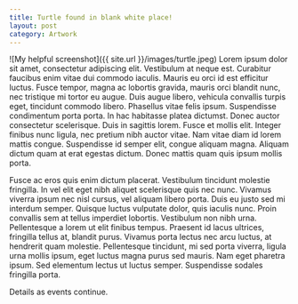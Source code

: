 ```yaml
---
title: Turtle found in blank white place!
layout: post
category: Artwork
---
```

![My helpful screenshot]({{ site.url }}/images/turtle.jpeg)
Lorem ipsum dolor sit amet, consectetur adipiscing elit. Vestibulum at neque est. Curabitur faucibus enim vitae dui commodo iaculis. Mauris eu orci id est efficitur luctus. Fusce tempor, magna ac lobortis gravida, mauris orci blandit nunc, nec tristique mi tortor eu augue. Duis augue libero, vehicula convallis turpis eget, tincidunt commodo libero. Phasellus vitae felis ipsum. Suspendisse condimentum porta porta. In hac habitasse platea dictumst. Donec auctor consectetur scelerisque.
Duis in sagittis lorem. Fusce et mollis elit. Integer finibus nunc ligula, nec pretium nibh auctor vitae. Nam vitae diam id lorem mattis congue. Suspendisse id semper elit, congue aliquam magna. Aliquam dictum quam at erat egestas dictum. Donec mattis quam quis ipsum mollis porta.

Fusce ac eros quis enim dictum placerat. Vestibulum tincidunt molestie fringilla. In vel elit eget nibh aliquet scelerisque quis nec nunc. Vivamus viverra ipsum nec nisl cursus, vel aliquam libero porta. Duis eu justo sed mi interdum semper. Quisque luctus vulputate dolor, quis iaculis nunc. Proin convallis sem at tellus imperdiet lobortis. Vestibulum non nibh urna. Pellentesque a lorem ut elit finibus tempus. Praesent id lacus ultrices, fringilla tellus at, blandit purus. Vivamus porta lectus nec arcu luctus, at hendrerit quam molestie. Pellentesque tincidunt, mi sed porta viverra, ligula urna mollis ipsum, eget luctus magna purus sed mauris. Nam eget pharetra ipsum. Sed elementum lectus ut luctus semper. Suspendisse sodales fringilla porta.

Details as events continue.
